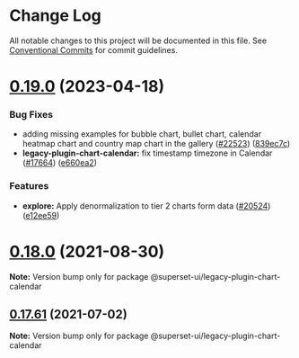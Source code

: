 # Change Log

All notable changes to this project will be documented in this file.
See [Conventional Commits](https://conventionalcommits.org) for commit guidelines.

# [0.19.0](https://github.com/apache-superset/superset-ui/compare/v2021.41.0...v0.19.0) (2023-04-18)

### Bug Fixes

- adding missing examples for bubble chart, bullet chart, calendar heatmap chart and country map chart in the gallery ([#22523](https://github.com/apache-superset/superset-ui/issues/22523)) ([839ec7c](https://github.com/apache-superset/superset-ui/commit/839ec7ceacc66c65928fd0ddead2b014db3d5563))
- **legacy-plugin-chart-calendar:** fix timestamp timezone in Calendar ([#17664](https://github.com/apache-superset/superset-ui/issues/17664)) ([e660ea2](https://github.com/apache-superset/superset-ui/commit/e660ea25331b092ecb5976254abfc45a413f07d5))

### Features

- **explore:** Apply denormalization to tier 2 charts form data ([#20524](https://github.com/apache-superset/superset-ui/issues/20524)) ([e12ee59](https://github.com/apache-superset/superset-ui/commit/e12ee59b13822241dca8d8015f1222c477edd4f3))

# [0.18.0](https://github.com/apache-superset/superset-ui/compare/v0.17.87...v0.18.0) (2021-08-30)

**Note:** Version bump only for package @superset-ui/legacy-plugin-chart-calendar

## [0.17.61](https://github.com/apache-superset/superset-ui/compare/v0.17.60...v0.17.61) (2021-07-02)

**Note:** Version bump only for package @superset-ui/legacy-plugin-chart-calendar
